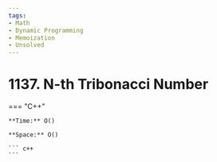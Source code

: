 ```yaml
---
tags:
- Math
- Dynamic Programming
- Memoization
- Unsolved
---
```



# 1137. N-th Tribonacci Number

=== "C++"

    **Time:** O()

    **Space:** O()

    ``` c++
    ```